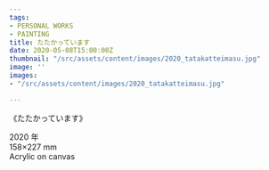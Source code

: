 ```yaml
---
tags:
- PERSONAL WORKS
- PAINTING
title: たたかっています
date: 2020-05-08T15:00:00Z
thumbnail: "/src/assets/content/images/2020_tatakatteimasu.jpg"
image: ''
images:
- "/src/assets/content/images/2020_tatakatteimasu.jpg"

---
```

《たたかっています》

2020 年  
158×227 mm  
Acrylic on canvas